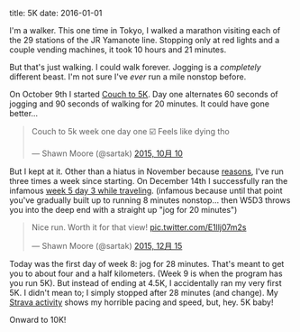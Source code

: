 title: 5K
date: 2016-01-01

I'm a walker. This one time in Tokyo, I walked a marathon visiting each of the
29 stations of the JR Yamanote line. Stopping only at red lights and a
couple vending machines, it took 10 hours and 21 minutes.

But that's just walking. I could walk forever. Jogging is a _completely_
different beast. I'm not sure I've _ever_ run a mile nonstop before.

On October 9th I started [Couch to 5K](http://www.c25k.com). Day
one alternates 60 seconds of jogging and 90 seconds of walking for 20 minutes.
It could have gone better…

<blockquote class="twitter-tweet" lang="en"><p lang="en" dir="ltr">Couch to 5k week one day one ☑️&#10;Feels like dying tho</p>&mdash; Shawn Moore (@sartak) <a href="https://twitter.com/sartak/status/652692199071727616">2015, 10月 10</a></blockquote> <script async src="//platform.twitter.com/widgets.js" charset="utf-8"></script>

But I kept at it. Other than a hiatus in November because
[reasons](https://twitter.com/sartak/status/669750023027081217), I've run three
times a week since starting. On December 14th I successfully ran the infamous
[week 5 day 3 while traveling](https://www.strava.com/activities/456852459).
(infamous because until that point you've gradually built up to running 8
minutes nonstop… then W5D3 throws you into the deep end with a straight up "jog
for 20 minutes")

<blockquote class="twitter-tweet" lang="en"><p lang="en" dir="ltr">Nice run. Worth it for that view! <a href="https://t.co/E1llj07m2s">pic.twitter.com/E1llj07m2s</a></p>&mdash; Shawn Moore (@sartak) <a href="https://twitter.com/sartak/status/676610374402252802">2015, 12月 15</a></blockquote> <script async src="//platform.twitter.com/widgets.js" charset="utf-8"></script>

Today was the first day of week 8: jog for 28 minutes. That's meant to get you
to about four and a half kilometers. (Week 9 is when the program has you run
5K). But instead of ending at 4.5K, I accidentally ran my very first 5K. I
didn't mean to; I simply stopped after 28 minutes (and change). My [Strava
activity](https://www.strava.com/activities/460953316/overview) shows my
horrible pacing and speed, but, hey. 5K baby!

Onward to 10K!
